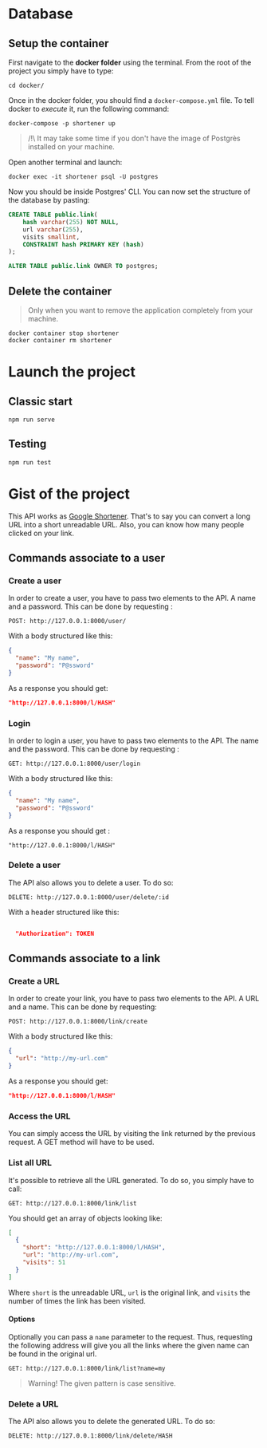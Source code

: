 # Database
## Setup the container

First navigate to the **docker folder** using the terminal. From the root of the project you simply have to type:
```
cd docker/
```

Once in the docker folder, you should find a `docker-compose.yml` file. To tell docker to *execute* it, run the following command:
```
docker-compose -p shortener up
```
> /!\ It may take some time if you don't have the image of Postgrès installed on your machine.

Open another terminal and launch:
```
docker exec -it shortener psql -U postgres
```

Now you should be inside Postgres' CLI. You can now set the structure of the database by pasting:
```SQL
CREATE TABLE public.link(
	hash varchar(255) NOT NULL,
	url varchar(255),
	visits smallint,
	CONSTRAINT hash PRIMARY KEY (hash)
);

ALTER TABLE public.link OWNER TO postgres;
```

## Delete the container
> Only when you want to remove the application completely from your machine.
```
docker container stop shortener
docker container rm shortener
```

# Launch the project
## Classic start
```
npm run serve
```

## Testing
```
npm run test
```

# Gist of the project
This API works as [Google Shortener](https://goo.gl/). That's to say you can convert a long URL into a short unreadable URL. Also, you can know how many people clicked on your link.

## Commands associate to a user
### Create a user

In order to create a user, you have to pass two elements to the API. A name and a password.
This can be done by requesting :
```
POST: http://127.0.0.1:8000/user/
```

With a body structured like this:
```JSON
{
  "name": "My name",
  "password": "P@ssword"
}
```

As a response you should get:
```JSON
"http://127.0.0.1:8000/l/HASH"
```

### Login

In order to login a user, you have to pass two elements to the API. The name and the password.
This can be done by requesting :

```
GET: http://127.0.0.1:8000/user/login
```

With a body structured like this:
```JSON
{
  "name": "My name",
  "password": "P@ssword"
}
```

As a response you should get :
```
"http://127.0.0.1:8000/l/HASH"
```

### Delete a user

The API also allows you to delete a user.
To do so:
```
DELETE: http://127.0.0.1:8000/user/delete/:id
```

With a header structured like this:
```JSON

  "Authorization": TOKEN

```

## Commands associate to a link
### Create a URL

In order to create your link, you have to pass two elements to the API. A URL and a name.
This can be done by requesting:
```
POST: http://127.0.0.1:8000/link/create
```

With a body structured like this:
```JSON
{
  "url": "http://my-url.com"
}
```

As a response you should get:
```JSON
"http://127.0.0.1:8000/l/HASH"
```

### Access the URL
You can simply access the URL by visiting the link returned by the previous request.
A GET method will have to be used.

### List all URL
It's possible to retrieve all the URL generated.
To do so, you simply have to call:
```
GET: http://127.0.0.1:8000/link/list
```

You should get an array of objects looking like:
```JSON
[
  {
    "short": "http://127.0.0.1:8000/l/HASH",
    "url": "http://my-url.com",
    "visits": 51
  }
]
```
Where `short` is the unreadable URL, `url` is the original link, and `visits` the number of times the link has been visited.

#### Options
Optionally you can pass a `name` parameter to the request. Thus, requesting the following address will give you all the links where the given name can be found in the original url.
```
GET: http://127.0.0.1:8000/link/list?name=my
```
> Warning! The given pattern is case sensitive.

### Delete a URL
The API also allows you to delete the generated URL.
To do so:
```
DELETE: http://127.0.0.1:8000/link/delete/HASH
```

